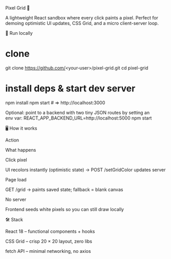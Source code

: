 Pixel Grid 🎨

A lightweight React sandbox where every click paints a pixel. Perfect for demoing optimistic UI updates, CSS Grid, and a micro client-server loop.

🚀 Run locally

# clone

git clone https://github.com/<your‑user>/pixel-grid.git
cd pixel-grid

# install deps & start dev server

npm install
npm start # ⇒ http://localhost:3000

Optional: point to a backend with two tiny JSON routes by setting an env var:
REACT_APP_BACKEND_URL=http://localhost:5000 npm start

🖥️ How it works

Action

What happens

Click pixel

UI recolors instantly (optimistic state) → POST /setGridColor updates server

Page load

GET /grid → paints saved state; fallback = blank canvas

No server

Frontend seeds white pixels so you can still draw locally

🛠️ Stack

React 18 – functional components + hooks

CSS Grid – crisp 20 × 20 layout, zero libs

fetch API – minimal networking, no axios
